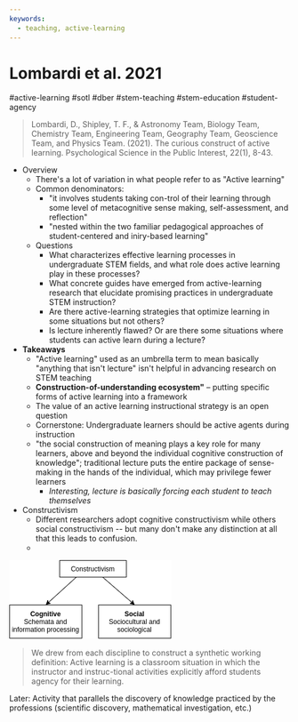 ```yaml
---
keywords:
  - teaching, active-learning
---
```


# Lombardi et al. 2021

#active-learning #sotl #dber #stem-teaching #stem-education #student-agency 

>Lombardi, D., Shipley, T. F., & Astronomy Team, Biology Team, Chemistry Team, Engineering Team, Geography Team, Geoscience Team, and Physics Team. (2021). The curious construct of active learning. Psychological Science in the Public Interest, 22(1), 8-43.


+ Overview
    + There's a lot of variation in what people refer to as "Active learning"
    + Common denominators: 
        + "it involves students taking con-trol of their learning through some level of metacognitive sense making, self-assessment, and reflection"
        + "nested within the two familiar pedagogical approaches of student-centered and iniry-based learning"
    + Questions
        + What characterizes effective learning processes in undergraduate STEM fields, and what role does active learning play in these processes?
        + What concrete guides have emerged from active-learning research that elucidate promising practices in undergraduate STEM instruction?
        + Are there active-learning strategies that optimize learning in some situations but not others?
        + Is lecture inherently flawed? Or are there some situations where students can active learn during a lecture? 
+ **Takeaways**
    + "Active learning" used as an umbrella term to mean basically "anything that isn't lecture" isn't helpful in advancing research on STEM teaching
    + **Construction-of-understanding ecosystem"** – putting specific forms of active learning into a framework
    + The value of an active learning instructional strategy is an open question 
    + Cornerstone: Undergraduate learners should be active agents during instruction 
    + "the social construction of meaning plays a key role for many learners, above and beyond the individual cognitive construction of knowledge"; traditional lecture puts the entire package of sense-making in the hands of the individual, which may privilege fewer learners 
        + _Interesting, lecture is basically forcing each student to teach themselves_ 
+ Constructivism
  + Different researchers adopt cognitive constructivism while others social constructivism -- but many don't make any distinction at all that this leads to confusion. 
  + 

![Constructivism](constructivism.png)


>We drew from each discipline to construct a synthetic working definition: Active learning is a classroom situation in which the instructor and instruc-tional activities explicitly afford students agency for their learning. 

Later: Activity that parallels the discovery of knowledge practiced by the professions (scientific discovery, mathematical investigation, etc.)
